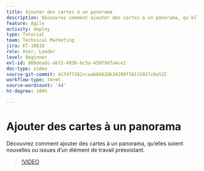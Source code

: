 ```yaml
---
title: Ajouter des cartes à un panorama
description: Découvrez comment ajouter des cartes à un panorama, qu’elles soient nouvelles ou issues d’un élément de travail préexistant.
feature: Agile
activity: deploy
type: Tutorial
team: Technical Marketing
jira: KT-10810
role: User, Leader
level: Beginner
exl-id: 86bdeadc-ab72-4936-bc3a-45079d7a4ce1
doc-type: video
source-git-commit: d17df7162ccaab6b62db34209f50131927c0a532
workflow-type: tm+mt
source-wordcount: '44'
ht-degree: 100%

---
```


# Ajouter des cartes à un panorama

Découvrez comment ajouter des cartes à un panorama, qu’elles soient nouvelles ou issues d’un élément de travail préexistant.

>[!VIDEO](https://video.tv.adobe.com/v/346617/?quality=12&learn=on&enablevpops)
